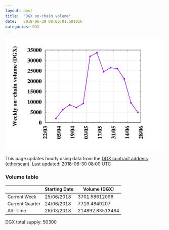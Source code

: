 ```yaml
---
layout: post
title:  "DGX on-chain volume"
date:   2018-06-30 08:00:01.581016
categories: DGX
---
```


![DGX volume graph](dgxvolume_scripts/out.png)


This page updates hourly using data from the [DGX contract address (etherscan)](https://etherscan.io/token/0x4f3afec4e5a3f2a6a1a411def7d7dfe50ee057bf). Last updated:
2018-06-30 08:00 UTC

### Volume table

| | Starting Date | Volume (DGX) 
--- | --- | ---
Current Week |25/06/2018|3701.58612096
Current Quarter |24/06/2018|7719.4849207
All-Time |26/03/2018|214892.83513484

DGX total supply: 50300
